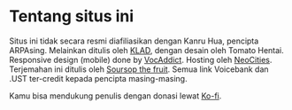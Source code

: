 # Tentang situs ini

Situs ini tidak secara resmi diafiliasikan dengan Kanru Hua, pencipta ARPAsing. Melainkan ditulis oleh [KLAD](), dengan desain oleh Tomato Hentai. Responsive design (mobile) done by [VocAddict]().
Hosting oleh [NeoCities]().  
Terjemahan ini ditulis oleh [Soursop the fruit](https://twitter.com/sour_Ed).
Semua link Voicebank dan .UST ter-credit kepada pencipta masing-masing.

Kamu bisa mendukung penulis dengan donasi lewat [Ko-fi]().
